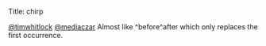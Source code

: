 Title: chirp

<a href="http://twitter.com/timwhitlock">@timwhitlock</a> <a href="http://twitter.com/mediaczar">@mediaczar</a> Almost like ^before^after which only replaces the first occurrence.
